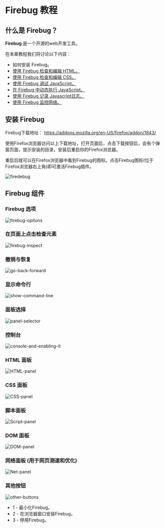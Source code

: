 
# Firebug 教程

## 什么是 Firebug？

**Firebug** 是一个开源的web开发工具。

在本章教程我们将讨论以下内容：

*   如何安装 Firebug。
*   [使用 Firebug 检查和编辑 HTML。](firebug-html-css.html "使用 Firebug 监控网络")
*   [使用 Firebug 检查和编辑 CSS。](firebug-html-css.html "使用 Firebug 监控网络")
*   [使用 Firebug 调试 JavaScript。](firebug-javascript-debug.html "使用 Firebug 监控网络")
*   [在 Firebug 中动态执行 JavaScript。](firebug-execute-javascript.html "使用 Firebug 监控网络")
*   [使用 Firebug 记录 Javascript日志。](firebug-console.html "使用 Firebug 监控网络")
*   [使用 Firebug 监控网络。](firebug-net.html "使用 Firebug 监控网络")

## 安装 Firebug

Firebug下载地址： https://addons.mozilla.org/en-US/firefox/addon/1843/

使用Firefox浏览器访问以上下载地址，打开页面后，点击下载按钮后，会有个弹窗页面，提示安装的目录，安装后重启你的Firefox浏览器。

重启后就可以在Firefox浏览器中看到Firebug的图标。点击Firebug图标(位于Firefox浏览器右上角)即可激活Firebug插件。

![firedebug](img/firedebug.jpg)

## Firebug 组件

### Firebug 选项

![firebug-opitons](img/firebug-opitons.png)

### 在页面上点击检查元素

![firebug-inspect](img/firebug-inspect.jpg)

### 撤销与恢复

![go-back-forward](img/go-back-forward.png)

### 显示命令行

![show-command-line](img/show-command-line.png)

### 面板选择

![panel-selector](img/panel-selector.png)

### 控制台

![console-and-enabling-it](img/console-and-enabling-it.png)

### HTML 面板

![HTML-panel](img/HTML-panel.png)

### CSS 面板

![CSS-panel](img/CSS-panel.png)

### 脚本面板

![Script-panel](img/Script-panel.png)

### DOM 面板

![DOM-panel](img/DOM-panel.png)

### 网络面板 (用于网页测速和优化)

![Net-panel](img/Net-panel.png)

### 其他按钮

![other-buttons](img/other-buttons.png)

*   1 - 最小化Firebug。
*   2 - 在浏览器窗口安装Firebug。
*   3 - 停用Firebug。
